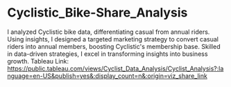 # Cyclistic_Bike-Share_Analysis
I analyzed Cyclistic bike data, differentiating casual from annual riders. Using insights, I designed a targeted marketing strategy to convert casual riders into annual members, boosting Cyclistic's membership base. Skilled in data-driven strategies, I excel in transforming insights into business growth.
Tableau Link: https://public.tableau.com/views/Cyclist_Data_Analysis/Cyclist_Analysis?:language=en-US&publish=yes&:display_count=n&:origin=viz_share_link
